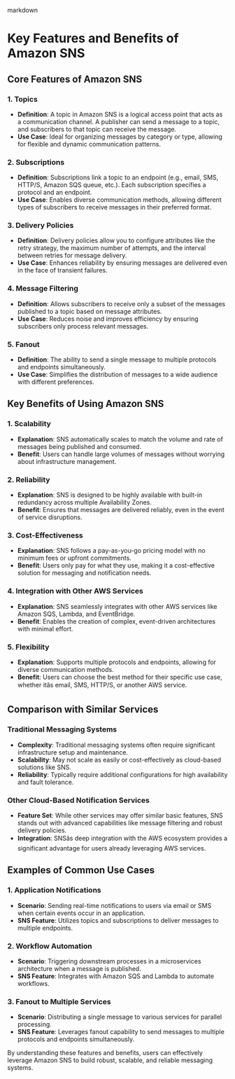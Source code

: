 markdown
# Key Features and Benefits of Amazon SNS

## Core Features of Amazon SNS

### 1. Topics
- **Definition**: A topic in Amazon SNS is a logical access point that acts as a communication channel. A publisher can send a message to a topic, and subscribers to that topic can receive the message.
- **Use Case**: Ideal for organizing messages by category or type, allowing for flexible and dynamic communication patterns.

### 2. Subscriptions
- **Definition**: Subscriptions link a topic to an endpoint (e.g., email, SMS, HTTP/S, Amazon SQS queue, etc.). Each subscription specifies a protocol and an endpoint.
- **Use Case**: Enables diverse communication methods, allowing different types of subscribers to receive messages in their preferred format.

### 3. Delivery Policies
- **Definition**: Delivery policies allow you to configure attributes like the retry strategy, the maximum number of attempts, and the interval between retries for message delivery.
- **Use Case**: Enhances reliability by ensuring messages are delivered even in the face of transient failures.

### 4. Message Filtering
- **Definition**: Allows subscribers to receive only a subset of the messages published to a topic based on message attributes.
- **Use Case**: Reduces noise and improves efficiency by ensuring subscribers only process relevant messages.

### 5. Fanout
- **Definition**: The ability to send a single message to multiple protocols and endpoints simultaneously.
- **Use Case**: Simplifies the distribution of messages to a wide audience with different preferences.

## Key Benefits of Using Amazon SNS

### 1. Scalability
- **Explanation**: SNS automatically scales to match the volume and rate of messages being published and consumed.
- **Benefit**: Users can handle large volumes of messages without worrying about infrastructure management.

### 2. Reliability
- **Explanation**: SNS is designed to be highly available with built-in redundancy across multiple Availability Zones.
- **Benefit**: Ensures that messages are delivered reliably, even in the event of service disruptions.

### 3. Cost-Effectiveness
- **Explanation**: SNS follows a pay-as-you-go pricing model with no minimum fees or upfront commitments.
- **Benefit**: Users only pay for what they use, making it a cost-effective solution for messaging and notification needs.

### 4. Integration with Other AWS Services
- **Explanation**: SNS seamlessly integrates with other AWS services like Amazon SQS, Lambda, and EventBridge.
- **Benefit**: Enables the creation of complex, event-driven architectures with minimal effort.

### 5. Flexibility
- **Explanation**: Supports multiple protocols and endpoints, allowing for diverse communication methods.
- **Benefit**: Users can choose the best method for their specific use case, whether itâs email, SMS, HTTP/S, or another AWS service.

## Comparison with Similar Services

### Traditional Messaging Systems
- **Complexity**: Traditional messaging systems often require significant infrastructure setup and maintenance.
- **Scalability**: May not scale as easily or cost-effectively as cloud-based solutions like SNS.
- **Reliability**: Typically require additional configurations for high availability and fault tolerance.

### Other Cloud-Based Notification Services
- **Feature Set**: While other services may offer similar basic features, SNS stands out with advanced capabilities like message filtering and robust delivery policies.
- **Integration**: SNSâs deep integration with the AWS ecosystem provides a significant advantage for users already leveraging AWS services.

## Examples of Common Use Cases

### 1. Application Notifications
- **Scenario**: Sending real-time notifications to users via email or SMS when certain events occur in an application.
- **SNS Feature**: Utilizes topics and subscriptions to deliver messages to multiple endpoints.

### 2. Workflow Automation
- **Scenario**: Triggering downstream processes in a microservices architecture when a message is published.
- **SNS Feature**: Integrates with Amazon SQS and Lambda to automate workflows.

### 3. Fanout to Multiple Services
- **Scenario**: Distributing a single message to various services for parallel processing.
- **SNS Feature**: Leverages fanout capability to send messages to multiple protocols and endpoints simultaneously.

By understanding these features and benefits, users can effectively leverage Amazon SNS to build robust, scalable, and reliable messaging systems.
